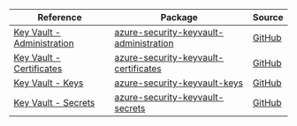 | Reference | Package | Source |
|---|---|---|
|[Key Vault - Administration](security-keyvault-administration-readme.md)|[azure-security-keyvault-administration](https://repo1.maven.org/maven2/com/azure/azure-security-keyvault-administration)|[GitHub](https://github.com/Azure/azure-sdk-for-java/blob/main/sdk/keyvault/azure-security-keyvault-administration)|
|[Key Vault - Certificates](security-keyvault-certificates-readme.md)|[azure-security-keyvault-certificates](https://repo1.maven.org/maven2/com/azure/azure-security-keyvault-certificates)|[GitHub](https://github.com/Azure/azure-sdk-for-java/blob/main/sdk/keyvault/azure-security-keyvault-certificates)|
|[Key Vault - Keys](security-keyvault-keys-readme.md)|[azure-security-keyvault-keys](https://repo1.maven.org/maven2/com/azure/azure-security-keyvault-keys)|[GitHub](https://github.com/Azure/azure-sdk-for-java/blob/main/sdk/keyvault/azure-security-keyvault-keys)|
|[Key Vault - Secrets](security-keyvault-secrets-readme.md)|[azure-security-keyvault-secrets](https://repo1.maven.org/maven2/com/azure/azure-security-keyvault-secrets)|[GitHub](https://github.com/Azure/azure-sdk-for-java/blob/main/sdk/keyvault/azure-security-keyvault-secrets)|
